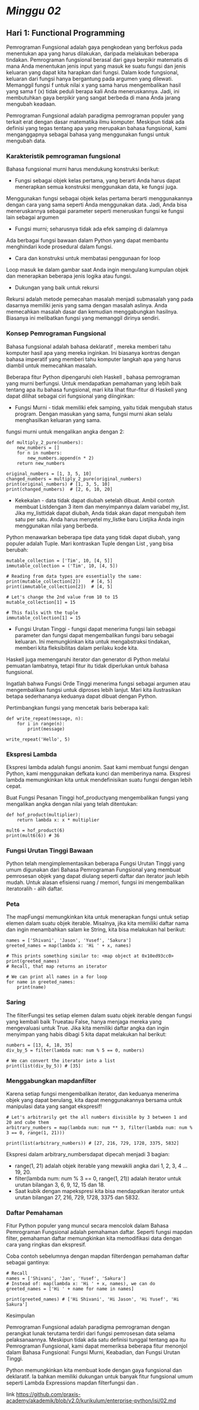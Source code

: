 # ***Minggu 02***
## Hari 1: Functional Programming

Pemrograman Fungsional adalah gaya pengkodean yang berfokus pada menentukan apa yang harus dilakukan, daripada melakukan beberapa tindakan. Pemrograman fungsional berasal dari gaya berpikir matematis di mana Anda menentukan jenis input yang masuk ke suatu fungsi dan jenis keluaran yang dapat kita harapkan dari fungsi. Dalam kode fungsional, keluaran dari fungsi hanya bergantung pada argumen yang dilewati. Memanggil fungsi f untuk nilai x yang sama harus mengembalikan hasil yang sama f (x) tidak peduli berapa kali Anda meneruskannya. Jadi, ini membutuhkan gaya berpikir yang sangat berbeda di mana Anda jarang mengubah keadaan.

Pemrograman Fungsional adalah paradigma pemrograman populer yang terkait erat dengan dasar matematika ilmu komputer. Meskipun tidak ada definisi yang tegas tentang apa yang merupakan bahasa fungsional, kami menganggapnya sebagai bahasa yang menggunakan fungsi untuk mengubah data.

### Karakteristik pemrograman fungsional

Bahasa fungsional murni harus mendukung konstruksi berikut:

* Fungsi sebagai objek kelas pertama, yang berarti Anda harus dapat menerapkan semua konstruksi menggunakan data, ke fungsi juga.

Menggunakan fungsi sebagai objek kelas pertama berarti menggunakannya dengan cara yang sama seperti Anda menggunakan data. Jadi, Anda bisa meneruskannya sebagai parameter seperti meneruskan fungsi ke fungsi lain sebagai argumen

* Fungsi murni; seharusnya tidak ada efek samping di dalamnya

Ada berbagai fungsi bawaan dalam Python yang dapat membantu menghindari kode prosedural dalam fungsi.

* Cara dan konstruksi untuk membatasi penggunaan for loop

Loop masuk ke dalam gambar saat Anda ingin mengulang kumpulan objek dan menerapkan beberapa jenis logika atau fungsi.

* Dukungan yang baik untuk rekursi

Rekursi adalah metode pemecahan masalah menjadi submasalah yang pada dasarnya memiliki jenis yang sama dengan masalah aslinya. Anda memecahkan masalah dasar dan kemudian menggabungkan hasilnya. Biasanya ini melibatkan fungsi yang memanggil dirinya sendiri.

### Konsep Pemrograman Fungsional

Bahasa fungsional adalah bahasa deklaratif , mereka memberi tahu komputer hasil apa yang mereka inginkan. Ini biasanya kontras dengan bahasa imperatif yang memberi tahu komputer langkah apa yang harus diambil untuk memecahkan masalah.

Beberapa fitur Python dipengaruhi oleh Haskell , bahasa pemrograman yang murni berfungsi. Untuk mendapatkan pemahaman yang lebih baik tentang apa itu bahasa fungsional, mari kita lihat fitur-fitur di Haskell yang dapat dilihat sebagai ciri fungsional yang diinginkan:

* Fungsi Murni - tidak memiliki efek samping, yaitu tidak mengubah status program. Dengan masukan yang sama, fungsi murni akan selalu menghasilkan keluaran yang sama.


fungsi murni untuk mengalikan angka dengan 2:
```
def multiply_2_pure(numbers):
    new_numbers = []
    for n in numbers:
        new_numbers.append(n * 2)
    return new_numbers

original_numbers = [1, 3, 5, 10]
changed_numbers = multiply_2_pure(original_numbers)
print(original_numbers) # [1, 3, 5, 10]
print(changed_numbers)  # [2, 6, 10, 20]
```

* Kekekalan - data tidak dapat diubah setelah dibuat. Ambil contoh membuat Listdengan 3 item dan menyimpannya dalam variabel my_list. Jika my_listtidak dapat diubah, Anda tidak akan dapat mengubah item satu per satu. Anda harus menyetel my_listke baru Listjika Anda ingin menggunakan nilai yang berbeda.

Python menawarkan beberapa tipe data yang tidak dapat diubah, yang populer adalah Tuple. Mari kontraskan Tuple dengan List , yang bisa berubah:
```
mutable_collection = ['Tim', 10, [4, 5]]
immutable_collection = ('Tim', 10, [4, 5])

# Reading from data types are essentially the same:
print(mutable_collection[2])    # [4, 5]
print(immutable_collection[2])  # [4, 5]

# Let's change the 2nd value from 10 to 15
mutable_collection[1] = 15

# This fails with the tuple
immutable_collection[1] = 15
```

* Fungsi Urutan Tinggi - fungsi dapat menerima fungsi lain sebagai parameter dan fungsi dapat mengembalikan fungsi baru sebagai keluaran. Ini memungkinkan kita untuk mengabstraksi tindakan, memberi kita fleksibilitas dalam perilaku kode kita.

Haskell juga memengaruhi iterator dan generator di Python melalui pemuatan lambatnya, tetapi fitur itu tidak diperlukan untuk bahasa fungsional.

Ingatlah bahwa Fungsi Orde Tinggi menerima fungsi sebagai argumen atau mengembalikan fungsi untuk diproses lebih lanjut. Mari kita ilustrasikan betapa sederhananya keduanya dapat dibuat dengan Python.

Pertimbangkan fungsi yang mencetak baris beberapa kali:
```
def write_repeat(message, n):
    for i in range(n):
        print(message)

write_repeat('Hello', 5)
```

### Ekspresi Lambda

Ekspresi lambda adalah fungsi anonim. Saat kami membuat fungsi dengan Python, kami menggunakan defkata kunci dan memberinya nama. Ekspresi lambda memungkinkan kita untuk mendefinisikan suatu fungsi dengan lebih cepat.

Buat Fungsi Pesanan Tinggi hof_productyang mengembalikan fungsi yang mengalikan angka dengan nilai yang telah ditentukan:
```
def hof_product(multiplier):
    return lambda x: x * multiplier

mult6 = hof_product(6)
print(mult6(6)) # 36
```

### Fungsi Urutan Tinggi Bawaan

Python telah mengimplementasikan beberapa Fungsi Urutan Tinggi yang umum digunakan dari Bahasa Pemrograman Fungsional yang membuat pemrosesan objek yang dapat diulang seperti daftar dan iterator jauh lebih mudah. Untuk alasan efisiensi ruang / memori, fungsi ini mengembalikan iteratoralih - alih daftar.

### Peta

The mapFungsi memungkinkan kita untuk menerapkan fungsi untuk setiap elemen dalam suatu objek iterable. Misalnya, jika kita memiliki daftar nama dan ingin menambahkan salam ke String, kita bisa melakukan hal berikut:
```
names = ['Shivani', 'Jason', 'Yusef', 'Sakura']
greeted_names = map(lambda x: 'Hi ' + x, names)

# This prints something similar to: <map object at 0x10ed93cc0>
print(greeted_names)
# Recall, that map returns an iterator 

# We can print all names in a for loop
for name in greeted_names:
    print(name)
```

### Saring

The filterFungsi tes setiap elemen dalam suatu objek iterable dengan fungsi yang kembali baik Trueatau False, hanya menjaga mereka yang mengevaluasi untuk True. Jika kita memiliki daftar angka dan ingin menyimpan yang habis dibagi 5 kita dapat melakukan hal berikut:
```
numbers = [13, 4, 18, 35]
div_by_5 = filter(lambda num: num % 5 == 0, numbers)

# We can convert the iterator into a list
print(list(div_by_5)) # [35]
```

### Menggabungkan mapdanfilter

Karena setiap fungsi mengembalikan iterator, dan keduanya menerima objek yang dapat berulang, kita dapat menggunakannya bersama untuk manipulasi data yang sangat ekspresif!
```
# Let's arbitrarily get the all numbers divisible by 3 between 1 and 20 and cube them
arbitrary_numbers = map(lambda num: num ** 3, filter(lambda num: num % 3 == 0, range(1, 21)))

print(list(arbitrary_numbers)) # [27, 216, 729, 1728, 3375, 5832]
```
Ekspresi dalam arbitrary_numbersdapat dipecah menjadi 3 bagian:

* range(1, 21) adalah objek iterable yang mewakili angka dari 1, 2, 3, 4 ... 19, 20.
* filter(lambda num: num % 3 == 0, range(1, 21)) adalah iterator untuk urutan bilangan 3, 6, 9, 12, 15 dan 18.
* Saat kubik dengan mapekspresi kita bisa mendapatkan iterator untuk urutan bilangan 27, 216, 729, 1728, 3375 dan 5832.

### Daftar Pemahaman

Fitur Python populer yang muncul secara mencolok dalam Bahasa Pemrograman Fungsional adalah pemahaman daftar. Seperti fungsi mapdan filter, pemahaman daftar memungkinkan kita memodifikasi data dengan cara yang ringkas dan ekspresif.

Coba contoh sebelumnya dengan mapdan filterdengan pemahaman daftar sebagai gantinya:
```
# Recall
names = ['Shivani', 'Jan', 'Yusef', 'Sakura']
# Instead of: map(lambda x: 'Hi ' + x, names), we can do
greeted_names = ['Hi ' + name for name in names]

print(greeted_names) # ['Hi Shivani', 'Hi Jason', 'Hi Yusef', 'Hi Sakura']
```
Kesimpulan

Pemrograman Fungsional adalah paradigma pemrograman dengan perangkat lunak terutama terdiri dari fungsi pemrosesan data selama pelaksanaannya. Meskipun tidak ada satu definisi tunggal tentang apa itu Pemrograman Fungsional, kami dapat memeriksa beberapa fitur menonjol dalam Bahasa Fungsional: Fungsi Murni, Keabadian, dan Fungsi Urutan Tinggi.

Python memungkinkan kita membuat kode dengan gaya fungsional dan deklaratif. Ia bahkan memiliki dukungan untuk banyak fitur fungsional umum seperti Lambda Expressions mapdan filterfungsi dan .

link
https://github.com/praxis-academy/akademik/blob/v2.0/kurikulum/enterprise-python/isi/02.md